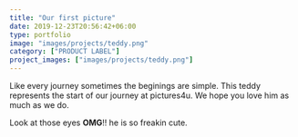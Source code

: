 ```yaml
---
title: "Our first picture"
date: 2019-12-23T20:56:42+06:00
type: portfolio
image: "images/projects/teddy.png"
category: ["PRODUCT LABEL"]
project_images: ["images/projects/teddy.png"]
---
```


Like every journey sometimes the beginings are simple. This teddy represents the start of our
journey at pictures4u. We hope you love him as much as we do.

Look at those eyes **OMG**!! he is so freakin cute.
